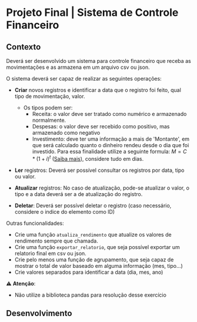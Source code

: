 # Projeto Final | Sistema de Controle Financeiro
## Contexto
Deverá ser desenvolvido um sistema para controle financeiro que receba as movimentações e as armazena em um arquivo csv ou json.

O sistema deverá ser capaz de realizar as seguintes operações:

- **Criar** novos registros e identificar a data que o registro foi feito, qual tipo de movimentação, valor.

  - Os tipos podem ser:
    - Receita: o valor deve ser tratado como numérico e armazenado normalmente.
    - Despesas: o valor deve ser recebido como positivo, mas armazenado como negativo
    - Investimento: deve ter uma informação a mais de 'Montante', em que será calculado quanto o dinheiro rendeu desde o dia que foi investido.
    Para essa finalidade utilize a seguinte formula: $M = C * (1 + i)^t$ ([Saiba mais](https://matematicafinanceira.org/juros-compostos/)), considere tudo em dias.
- **Ler** registros: Deverá ser possível consultar os registros por data, tipo ou valor.
- **Atualizar** registros: No caso de atualização, pode-se atualizar o valor, o tipo e a data deverá ser a de atualização do registro.
- **Deletar**: Deverá ser possível deletar o registro (caso necessário, considere o indice do elemento como ID)

Outras funcionalidades:
- Crie uma função ```atualiza_rendimento``` que atualize os valores de rendimento sempre que chamada.
- Crie uma função ```exportar_relatorio```, que seja possível exportar um relatorio final em csv ou json.
- Crie pelo menos uma função de agrupamento, que seja capaz de mostrar o total de valor baseado em alguma informação (mes, tipo...)
- Crie valores separados para identificar a data (dia, mes, ano)

⚠️ **Atenção**:
- Não utilize a biblioteca pandas para resolução desse exercício

## Desenvolvimento
